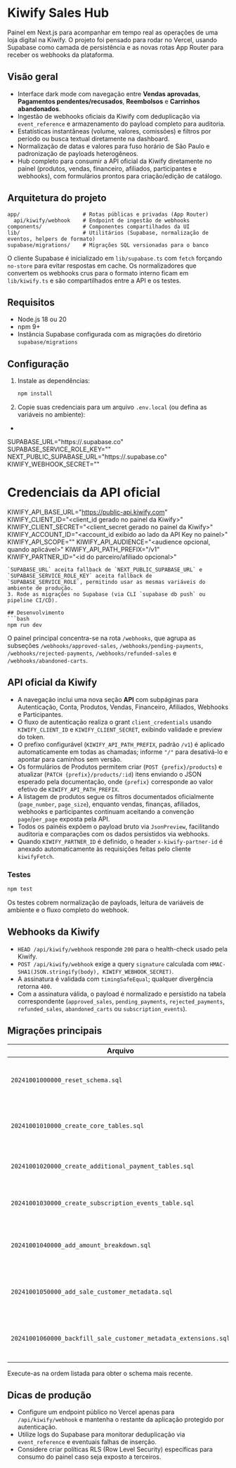 # Kiwify Sales Hub

Painel em Next.js para acompanhar em tempo real as operações de uma loja digital na Kiwify. O projeto foi pensado para rodar no Vercel, usando Supabase como camada de persistência e as novas rotas App Router para receber os webhooks da plataforma.

## Visão geral
- Interface dark mode com navegação entre **Vendas aprovadas**, **Pagamentos pendentes/recusados**, **Reembolsos** e **Carrinhos abandonados**.
- Ingestão de webhooks oficiais da Kiwify com deduplicação via `event_reference` e armazenamento do payload completo para auditoria.
- Estatísticas instantâneas (volume, valores, comissões) e filtros por período ou busca textual diretamente na dashboard.
- Normalização de datas e valores para fuso horário de São Paulo e padronização de payloads heterogêneos.
- Hub completo para consumir a API oficial da Kiwify diretamente no painel (produtos, vendas, financeiro, afiliados, participantes e webhooks), com formulários prontos para criação/edição de catálogo.

## Arquitetura do projeto
```
app/                    # Rotas públicas e privadas (App Router)
  api/kiwify/webhook    # Endpoint de ingestão de webhooks
components/             # Componentes compartilhados da UI
lib/                    # Utilitários (Supabase, normalização de eventos, helpers de formato)
supabase/migrations/    # Migrações SQL versionadas para o banco
```

O cliente Supabase é inicializado em `lib/supabase.ts` com `fetch` forçando `no-store` para evitar respostas em cache. Os normalizadores que convertem os webhooks crus para o formato interno ficam em `lib/kiwify.ts` e são compartilhados entre a API e os testes.

## Requisitos
- Node.js 18 ou 20
- npm 9+
- Instância Supabase configurada com as migrações do diretório `supabase/migrations`

## Configuração
1. Instale as dependências:
   ```bash
   npm install
   ```
2. Copie suas credenciais para um arquivo `.env.local` (ou defina as variáveis no ambiente):
-  ```bash
  SUPABASE_URL="https://<sua-instancia>.supabase.co"
  SUPABASE_SERVICE_ROLE_KEY="<chave-service-role>"
  NEXT_PUBLIC_SUPABASE_URL="https://<sua-instancia>.supabase.co"
  KIWIFY_WEBHOOK_SECRET="<token exibido na Kiwify>"

  # Credenciais da API oficial
  KIWIFY_API_BASE_URL="https://public-api.kiwify.com"
  KIWIFY_CLIENT_ID="<client_id gerado no painel da Kiwify>"
  KIWIFY_CLIENT_SECRET="<client_secret gerado no painel da Kiwify>"
  KIWIFY_ACCOUNT_ID="<account_id exibido ao lado da API Key no painel>"
  KIWIFY_API_SCOPE="<escopo opcional fornecido pela Kiwify>"
  KIWIFY_API_AUDIENCE="<audience opcional, quando aplicável>"
  KIWIFY_API_PATH_PREFIX="/v1"
  KIWIFY_PARTNER_ID="<id do parceiro/afiliado opcional>"
  ```
  `SUPABASE_URL` aceita fallback de `NEXT_PUBLIC_SUPABASE_URL` e `SUPABASE_SERVICE_ROLE_KEY` aceita fallback de `SUPABASE_SERVICE_ROLE`, permitindo usar as mesmas variáveis do ambiente de produção.
3. Rode as migrações no Supabase (via CLI `supabase db push` ou pipeline CI/CD).

## Desenvolvimento
```bash
npm run dev
```
O painel principal concentra-se na rota `/webhooks`, que agrupa as subseções `/webhooks/approved-sales`, `/webhooks/pending-payments`, `/webhooks/rejected-payments`, `/webhooks/refunded-sales` e `/webhooks/abandoned-carts`.

## API oficial da Kiwify
- A navegação inclui uma nova seção **API** com subpáginas para Autenticação, Conta, Produtos, Vendas, Financeiro, Afiliados, Webhooks e Participantes.
- O fluxo de autenticação realiza o grant `client_credentials` usando `KIWIFY_CLIENT_ID` e `KIWIFY_CLIENT_SECRET`, exibindo validade e preview do token.
- O prefixo configurável (`KIWIFY_API_PATH_PREFIX`, padrão `/v1`) é aplicado automaticamente em todas as chamadas; informe `"/"` para desativá-lo e apontar para caminhos sem versão.
- Os formulários de Produtos permitem criar (`POST {prefix}/products`) e atualizar (`PATCH {prefix}/products/:id`) itens enviando o JSON esperado pela documentação, onde `{prefix}` corresponde ao valor efetivo de `KIWIFY_API_PATH_PREFIX`.
- A listagem de produtos segue os filtros documentados oficialmente (`page_number`, `page_size`), enquanto vendas, finanças, afiliados, webhooks e participantes continuam aceitando a convenção `page`/`per_page` exposta pela API.
- Todos os painéis expõem o payload bruto via `JsonPreview`, facilitando auditoria e comparações com os dados persistidos via webhooks.
- Quando `KIWIFY_PARTNER_ID` é definido, o header `x-kiwify-partner-id` é anexado automaticamente às requisições feitas pelo cliente `kiwifyFetch`.

### Testes
```bash
npm test
```
Os testes cobrem normalização de payloads, leitura de variáveis de ambiente e o fluxo completo do webhook.

## Webhooks da Kiwify
- `HEAD /api/kiwify/webhook` responde `200` para o health-check usado pela Kiwify.
- `POST /api/kiwify/webhook` exige a query `signature` calculada com `HMAC-SHA1(JSON.stringify(body), KIWIFY_WEBHOOK_SECRET)`.
- A assinatura é validada com `timingSafeEqual`; qualquer divergência retorna `400`.
- Com a assinatura válida, o payload é normalizado e persistido na tabela correspondente (`approved_sales`, `pending_payments`, `rejected_payments`, `refunded_sales`, `abandoned_carts` ou `subscription_events`).

## Migrações principais
| Arquivo | Descrição |
| --- | --- |
| `20241001000000_reset_schema.sql` | Zera completamente o schema público para facilitar reimportações. |
| `20241001010000_create_core_tables.sql` | Cria `approved_sales` e `abandoned_carts` com os campos essenciais. |
| `20241001020000_create_additional_payment_tables.sql` | Adiciona `pending_payments`, `rejected_payments` e `refunded_sales`. |
| `20241001030000_create_subscription_events_table.sql` | Define a tabela de eventos de assinatura e índices auxiliares. |
| `20241001040000_add_amount_breakdown.sql` | Inclui colunas de valores brutos, líquidos e comissões em todas as tabelas. |
| `20241001050000_add_sale_customer_metadata.sql` | Adiciona metadados do cliente/UTM e backfill a partir dos payloads. |
| `20241001060000_backfill_sale_customer_metadata_extensions.sql` | Atualiza registros antigos com campos de metadados consolidados. |

Execute-as na ordem listada para obter o schema mais recente.

## Dicas de produção
- Configure um endpoint público no Vercel apenas para `/api/kiwify/webhook` e mantenha o restante da aplicação protegido por autenticação.
- Utilize logs do Supabase para monitorar deduplicação via `event_reference` e eventuais falhas de inserção.
- Considere criar políticas RLS (Row Level Security) específicas para consumo do painel caso seja exposto a terceiros.

